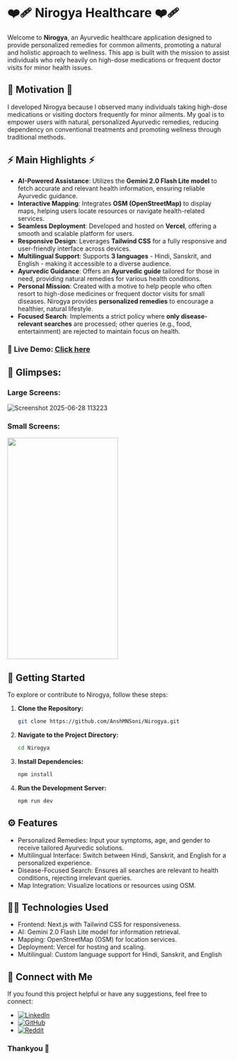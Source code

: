 # ❤️‍🩹 Nirogya Healthcare ❤️‍🩹

Welcome to **Nirogya**, an Ayurvedic healthcare application designed to provide personalized remedies for common ailments, promoting a natural and holistic approach to wellness. This app is built with the mission to assist individuals who rely heavily on high-dose medications or frequent doctor visits for minor health issues.

## 💪 Motivation 💪
I developed Nirogya because I observed many individuals taking high-dose medications or visiting doctors frequently for minor ailments. My goal is to empower users with natural, personalized Ayurvedic remedies, reducing dependency on conventional treatments and promoting wellness through traditional methods.

## ⚡ Main Highlights ⚡ 

- **AI-Powered Assistance**: Utilizes the **Gemini 2.0 Flash Lite model** to fetch accurate and relevant health information, ensuring reliable Ayurvedic guidance.
- **Interactive Mapping**: Integrates **OSM (OpenStreetMap)** to display maps, helping users locate resources or navigate health-related services.
- **Seamless Deployment**: Developed and hosted on **Vercel**, offering a smooth and scalable platform for users.
- **Responsive Design**: Leverages **Tailwind CSS** for a fully responsive and user-friendly interface across devices.
- **Multilingual Support**: Supports **3 languages** - Hindi, Sanskrit, and English - making it accessible to a diverse audience.
- **Ayurvedic Guidance**: Offers an **Ayurvedic guide** tailored for those in need, providing natural remedies for various health conditions.
- **Personal Mission**: Created with a motive to help people who often resort to high-dose medicines or frequent doctor visits for small diseases. Nirogya provides **personalized remedies** to encourage a healthier, natural lifestyle.
- **Focused Search**: Implements a strict policy where **only disease-relevant searches** are processed; other queries (e.g., food, entertainment) are rejected to maintain focus on health.

### 📌 **Live Demo:** [Click here](https://nirogya-health.netlify.app/)

## 📸 Glimpses:

### Large Screens: 
![Screenshot 2025-06-28 113223](https://github.com/user-attachments/assets/993ed848-2c99-4dab-9102-ea46b20fbbcd)

### Small Screens: <br/>
<img src="https://github.com/user-attachments/assets/a6d90997-3b7e-4e76-b8dc-fd45a528f557" width="250" height="500" />


## 💫 Getting Started 

To explore or contribute to Nirogya, follow these steps:

1. **Clone the Repository:**
   ```sh
   git clone https://github.com/AnshMNSoni/Nirogya.git
   ```

2. **Navigate to the Project Directory:**
   ```sh
   cd Nirogya
   ```

3. **Install Dependencies:**
   ```sh
   npm install
   ```

4. **Run the Development Server:**
   ```sh
   npm run dev
   ```

## ⚙️ Features  
- Personalized Remedies: Input your symptoms, age, and gender to receive tailored Ayurvedic solutions.
- Multilingual Interface: Switch between Hindi, Sanskrit, and English for a personalized experience.
- Disease-Focused Search: Ensures all searches are relevant to health conditions, rejecting irrelevant queries.
- Map Integration: Visualize locations or resources using OSM.

## 🧑‍💻 Technologies Used
- Frontend: Next.js with Tailwind CSS for responsiveness.
- AI: Gemini 2.0 Flash Lite model for information retrieval.
- Mapping: OpenStreetMap (OSM) for location services.
- Deployment: Vercel for hosting and scaling.
- Multilingual: Custom language support for Hindi, Sanskrit, and English

## 📢 Connect with Me
If you found this project helpful or have any suggestions, feel free to connect:

- [![LinkedIn](https://img.shields.io/badge/LinkedIn-anshmnsoni-0077B5.svg?logo=linkedin)](https://www.linkedin.com/in/anshmnsoni)  
- [![GitHub](https://img.shields.io/badge/GitHub-AnshMNSoni-181717.svg?logo=github)](https://github.com/AnshMNSoni)
- [![Reddit](https://img.shields.io/badge/Reddit-u/AnshMNSoni-FF4500.svg?logo=reddit)](https://www.reddit.com/user/AnshMNSoni)

### Thankyou 💫
